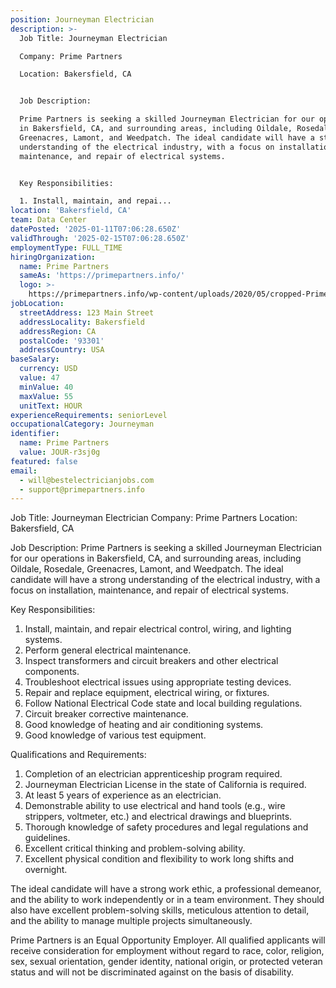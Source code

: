 ```yaml
---
position: Journeyman Electrician
description: >-
  Job Title: Journeyman Electrician

  Company: Prime Partners

  Location: Bakersfield, CA


  Job Description:

  Prime Partners is seeking a skilled Journeyman Electrician for our operations
  in Bakersfield, CA, and surrounding areas, including Oildale, Rosedale,
  Greenacres, Lamont, and Weedpatch. The ideal candidate will have a strong
  understanding of the electrical industry, with a focus on installation,
  maintenance, and repair of electrical systems. 


  Key Responsibilities:

  1. Install, maintain, and repai...
location: 'Bakersfield, CA'
team: Data Center
datePosted: '2025-01-11T07:06:28.650Z'
validThrough: '2025-02-15T07:06:28.650Z'
employmentType: FULL_TIME
hiringOrganization:
  name: Prime Partners
  sameAs: 'https://primepartners.info/'
  logo: >-
    https://primepartners.info/wp-content/uploads/2020/05/cropped-Prime-Partners-Logo-NO-BG-1-1.png
jobLocation:
  streetAddress: 123 Main Street
  addressLocality: Bakersfield
  addressRegion: CA
  postalCode: '93301'
  addressCountry: USA
baseSalary:
  currency: USD
  value: 47
  minValue: 40
  maxValue: 55
  unitText: HOUR
experienceRequirements: seniorLevel
occupationalCategory: Journeyman
identifier:
  name: Prime Partners
  value: JOUR-r3sj0g
featured: false
email:
  - will@bestelectricianjobs.com
  - support@primepartners.info
---
```




Job Title: Journeyman Electrician
Company: Prime Partners
Location: Bakersfield, CA

Job Description:
Prime Partners is seeking a skilled Journeyman Electrician for our operations in Bakersfield, CA, and surrounding areas, including Oildale, Rosedale, Greenacres, Lamont, and Weedpatch. The ideal candidate will have a strong understanding of the electrical industry, with a focus on installation, maintenance, and repair of electrical systems. 

Key Responsibilities:
1. Install, maintain, and repair electrical control, wiring, and lighting systems.
2. Perform general electrical maintenance.
3. Inspect transformers and circuit breakers and other electrical components.
4. Troubleshoot electrical issues using appropriate testing devices.
5. Repair and replace equipment, electrical wiring, or fixtures.
6. Follow National Electrical Code state and local building regulations.
7. Circuit breaker corrective maintenance.
8. Good knowledge of heating and air conditioning systems.
9. Good knowledge of various test equipment.

Qualifications and Requirements:
1. Completion of an electrician apprenticeship program required.
2. Journeyman Electrician License in the state of California is required.
3. At least 5 years of experience as an electrician.
4. Demonstrable ability to use electrical and hand tools (e.g., wire strippers, voltmeter, etc.) and electrical drawings and blueprints.
5. Thorough knowledge of safety procedures and legal regulations and guidelines.
6. Excellent critical thinking and problem-solving ability.
7. Excellent physical condition and flexibility to work long shifts and overnight.

The ideal candidate will have a strong work ethic, a professional demeanor, and the ability to work independently or in a team environment. They should also have excellent problem-solving skills, meticulous attention to detail, and the ability to manage multiple projects simultaneously. 

Prime Partners is an Equal Opportunity Employer. All qualified applicants will receive consideration for employment without regard to race, color, religion, sex, sexual orientation, gender identity, national origin, or protected veteran status and will not be discriminated against on the basis of disability.

